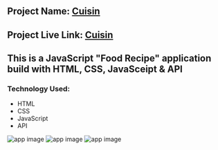 ## Project Name: [Cuisin](https://cuisinjs.netlify.app/)

## Project Live Link: [Cuisin](https://cuisinjs.netlify.app/)

## This is a JavaScript "Food Recipe" application build with HTML, CSS, JavaSceipt & API

### Technology Used:
- HTML
- CSS
- JavaScript
- API

![app image](https://i.ibb.co/F8WFx6Z/1.png)
![app image](https://i.ibb.co/cvPdnjX/2.png)
![app image](https://i.ibb.co/bWLwcYw/3.png)
